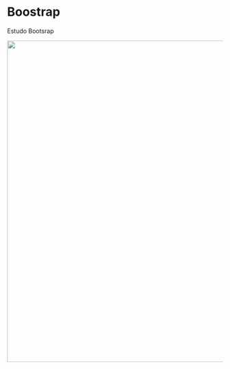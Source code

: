 # Boostrap
Estudo Bootsrap

<img src="https://miro.medium.com/max/800/1*TJT7z7w3baYO0ON-6RbaYA.png" width="750" position="center">
